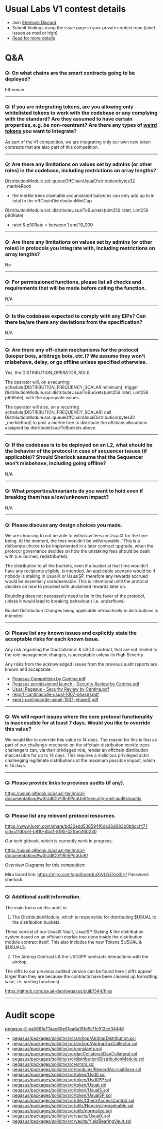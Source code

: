 
# Usual Labs V1 contest details

- Join [Sherlock Discord](https://discord.gg/MABEWyASkp)
- Submit findings using the issue page in your private contest repo (label issues as med or high)
- [Read for more details](https://docs.sherlock.xyz/audits/watsons)

# Q&A

### Q: On what chains are the smart contracts going to be deployed?
Ethereum
___

### Q: If you are integrating tokens, are you allowing only whitelisted tokens to work with the codebase or any complying with the standard? Are they assumed to have certain properties, e.g. be non-reentrant? Are there any types of [weird tokens](https://github.com/d-xo/weird-erc20) you want to integrate?
As part of the V1 competition, we are integrating only our own new token contracts that are also part of this competition.
___

### Q: Are there any limitations on values set by admins (or other roles) in the codebase, including restrictions on array lengths?
DistributionModule.sol::queueOffChainUsualDistribution(bytes32 _merkleRoot) 
- the merkle trees claimable accumulated balances can only add up to in total to the offChainDistributionMintCap

DistributionModule.sol::distributeUsualToBuckets(uint256 ratet, uint256 p90Rate)
- ratet & p90Rate = between 1 and 10_000




___

### Q: Are there any limitations on values set by admins (or other roles) in protocols you integrate with, including restrictions on array lengths?
No
___

### Q: For permissioned functions, please list all checks and requirements that will be made before calling the function.
N/A
___

### Q: Is the codebase expected to comply with any EIPs? Can there be/are there any deviations from the specification?
N/A
___

### Q: Are there any off-chain mechanisms for the protocol (keeper bots, arbitrage bots, etc.)? We assume they won't misbehave, delay, or go offline unless specified otherwise.
Yes, the DISTRIBUTION_OPERATOR_ROLE. 

The operator  will, on a recurring schedule(DISTRIBUTION_FREQUENCY_SCALAR minimum), trigger DistributionModule.sol::distributeUsualToBuckets(uint256 ratet, uint256 p90Rate), with the appropiate values.

The operator will also, on a recurring schedule(DISTRIBUTION_FREQUENCY_SCALAR)  call DistributionModule.sol::queueOffChainUsualDistribution(bytes32 _merkleRoot) to post a merkle tree to distribute the offchain allocations assigned by distributeUsualToBuckets above.
___

### Q: If the codebase is to be deployed on an L2, what should be the behavior of the protocol in case of sequencer issues (if applicable)? Should Sherlock assume that the Sequencer won't misbehave, including going offline?
N/A
___

### Q: What properties/invariants do you want to hold even if breaking them has a low/unknown impact?
N/A
___

### Q: Please discuss any design choices you made.
We are choosing to not be able to withdraw fees on UsualX for the time being.  At the moment, the fees wouldn't be withdrawable. `This is a deliberate choice to be implemented in a later contract upgrade, when the protocol governance decides on how the unstaking fees should be dealt with (i.e. burned, redistributed).

The distribution to all the buckets, even if a bucket at that time wouldn't have any recipients eligible, is intended. An applicable scenario would be if nobody  is staking in UsualX or UsualSP, therefore any rewards accrued would be essentially unredeemable. This is intentional until the protocol decides on how to proceed with unclaimed rewards later on.

Rounding does not necessarily need to be in the favor of the protocol, unless it would lead to breaking behaviour ( i.e. underflows)

Bucket Distribution Changes being applicable retroactively to distributions is intended.


___

### Q: Please list any known issues and explicitly state the acceptable risks for each known issue.
Any risk regarding the DaoCollateral & USD0 contract, that are not related to the role management changes,  is acceptable unless its High Severity.

Any risks from the acknowledged issues from the previous audit reports are known and acceptable:
- [Pegasus Competition by Cantina.pdf](<https://sherlock-files.ams3.digitaloceanspaces.com/contest_data/Pegasus Competition by Cantina.pdf>)
- [Pegasus permissioned launch - Security Review by Cantina.pdf](<https://sherlock-files.ams3.digitaloceanspaces.com/contest_data/Pegasus permissioned launch - Security Review by Cantina.pdf>)
- [Usual Pegasus - Security Review by Cantina.pdf](<https://sherlock-files.ams3.digitaloceanspaces.com/contest_data/Usual Pegasus - Security Review by Cantina.pdf>)
- [report-cantinacode-usual-1007-phase1.pdf](<https://sherlock-files.ams3.digitaloceanspaces.com/contest_data/report-cantinacode-usual-1007-phase1.pdf>)
- [eport-cantinacode-usual-1007-phase2.pdf](<https://sherlock-files.ams3.digitaloceanspaces.com/contest_data/report-cantinacode-usual-1007-phase2.pdf>)



___

### Q: We will report issues where the core protocol functionality is inaccessible for at least 7 days. Would you like to override this value?
We would like to override this value to 14 days. The reason for this is that as part of our challenge-mechanic on the offchain distribution merkle trees challengers can, via their privileged role, render an offchain distribution inaccessible for up to 14 days. This requires a malicious privileged actor challenging legitimate distributions at the maximum possible impact, which is 14 days.
___

### Q: Please provide links to previous audits (if any).
https://usual.gitbook.io/usual-technical-documentation/Aw3jUdIChYIRnEPcqUqK/security-and-audits/audits
___

### Q: Please list any relevant protocol resources.
https://www.loom.com/share/bd30edd538594f6da36d083b0b8ccf47?sid=cf1d0cef-b810-4bdf-8f95-42fbe5f60230

Our tech gitbook, which is currently work in progress:

https://usual.gitbook.io/usual-technical-documentation/Aw3jUdIChYIRnEPcqUqK/

Overview Diagrams for this competition:

Miro board link: https://miro.com/app/board/uXjVLNEXyS0=/ Password: sherlock
___

### Q: Additional audit information.
The main focus on this audit is:

1. The DistributionModule, which is responsible for distributing $USUAL to the distribution buckets.

These consist of our UsualX Vault, UsualSP Staking & the distribution system based on an offchain merkle tree  done inside the distribution module contract itself. This also includes the new Tokens $USUAL & $USUALS.

2. The Airdrop Contracts & the USD0PP contracts interactions with the airdrop.

The diffs to our previous audited version can be found here ( diffs appear larger than they are because the contracts have been cleaned up formatting wise, i.e. sorting functions):

https://github.com/usual-dao/pegasus/pull/1544/files
___



# Audit scope


[pegasus @ ea088fa77aac69e91ea6a191d5c11c912cd34446](https://github.com/usual-dao/pegasus/tree/ea088fa77aac69e91ea6a191d5c11c912cd34446)
- [pegasus/packages/solidity/src/airdrop/AirdropDistribution.sol](pegasus/packages/solidity/src/airdrop/AirdropDistribution.sol)
- [pegasus/packages/solidity/src/airdrop/AirdropTaxCollector.sol](pegasus/packages/solidity/src/airdrop/AirdropTaxCollector.sol)
- [pegasus/packages/solidity/src/constants.sol](pegasus/packages/solidity/src/constants.sol)
- [pegasus/packages/solidity/src/daoCollateral/DaoCollateral.sol](pegasus/packages/solidity/src/daoCollateral/DaoCollateral.sol)
- [pegasus/packages/solidity/src/distribution/DistributionModule.sol](pegasus/packages/solidity/src/distribution/DistributionModule.sol)
- [pegasus/packages/solidity/src/errors.sol](pegasus/packages/solidity/src/errors.sol)
- [pegasus/packages/solidity/src/modules/RewardAccrualBase.sol](pegasus/packages/solidity/src/modules/RewardAccrualBase.sol)
- [pegasus/packages/solidity/src/token/Usd0.sol](pegasus/packages/solidity/src/token/Usd0.sol)
- [pegasus/packages/solidity/src/token/Usd0PP.sol](pegasus/packages/solidity/src/token/Usd0PP.sol)
- [pegasus/packages/solidity/src/token/Usual.sol](pegasus/packages/solidity/src/token/Usual.sol)
- [pegasus/packages/solidity/src/token/UsualS.sol](pegasus/packages/solidity/src/token/UsualS.sol)
- [pegasus/packages/solidity/src/token/UsualSP.sol](pegasus/packages/solidity/src/token/UsualSP.sol)
- [pegasus/packages/solidity/src/utils/CheckAccessControl.sol](pegasus/packages/solidity/src/utils/CheckAccessControl.sol)
- [pegasus/packages/solidity/src/utils/NoncesUpgradeable.sol](pegasus/packages/solidity/src/utils/NoncesUpgradeable.sol)
- [pegasus/packages/solidity/src/utils/normalize.sol](pegasus/packages/solidity/src/utils/normalize.sol)
- [pegasus/packages/solidity/src/vaults/UsualX.sol](pegasus/packages/solidity/src/vaults/UsualX.sol)
- [pegasus/packages/solidity/src/vaults/YieldBearingVault.sol](pegasus/packages/solidity/src/vaults/YieldBearingVault.sol)


